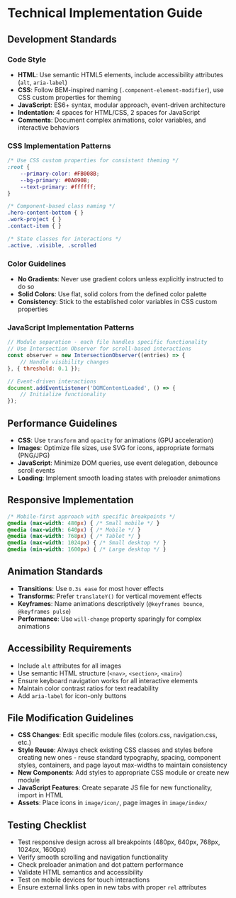 # Technical Implementation Guide

## Development Standards

### Code Style
- **HTML**: Use semantic HTML5 elements, include accessibility attributes (`alt`, `aria-label`)
- **CSS**: Follow BEM-inspired naming (`.component-element-modifier`), use CSS custom properties for theming
- **JavaScript**: ES6+ syntax, modular approach, event-driven architecture
- **Indentation**: 4 spaces for HTML/CSS, 2 spaces for JavaScript
- **Comments**: Document complex animations, color variables, and interactive behaviors

### CSS Implementation Patterns
```css
/* Use CSS custom properties for consistent theming */
:root {
    --primary-color: #FB008B;
    --bg-primary: #0A090B;
    --text-primary: #ffffff;
}

/* Component-based class naming */
.hero-content-bottom { }
.work-project { }
.contact-item { }

/* State classes for interactions */
.active, .visible, .scrolled
```

### Color Guidelines
- **No Gradients**: Never use gradient colors unless explicitly instructed to do so
- **Solid Colors**: Use flat, solid colors from the defined color palette
- **Consistency**: Stick to the established color variables in CSS custom properties

### JavaScript Implementation Patterns
```javascript
// Module separation - each file handles specific functionality
// Use Intersection Observer for scroll-based interactions
const observer = new IntersectionObserver((entries) => {
    // Handle visibility changes
}, { threshold: 0.1 });

// Event-driven interactions
document.addEventListener('DOMContentLoaded', () => {
    // Initialize functionality
});
```

## Performance Guidelines
- **CSS**: Use `transform` and `opacity` for animations (GPU acceleration)
- **Images**: Optimize file sizes, use SVG for icons, appropriate formats (PNG/JPG)
- **JavaScript**: Minimize DOM queries, use event delegation, debounce scroll events
- **Loading**: Implement smooth loading states with preloader animations

## Responsive Implementation
```css
/* Mobile-first approach with specific breakpoints */
@media (max-width: 480px) { /* Small mobile */ }
@media (max-width: 640px) { /* Mobile */ }
@media (max-width: 768px) { /* Tablet */ }
@media (max-width: 1024px) { /* Small desktop */ }
@media (min-width: 1600px) { /* Large desktop */ }
```

## Animation Standards
- **Transitions**: Use `0.3s ease` for most hover effects
- **Transforms**: Prefer `translateY()` for vertical movement effects
- **Keyframes**: Name animations descriptively (`@keyframes bounce`, `@keyframes pulse`)
- **Performance**: Use `will-change` property sparingly for complex animations

## Accessibility Requirements
- Include `alt` attributes for all images
- Use semantic HTML structure (`<nav>`, `<section>`, `<main>`)
- Ensure keyboard navigation works for all interactive elements
- Maintain color contrast ratios for text readability
- Add `aria-label` for icon-only buttons

## File Modification Guidelines
- **CSS Changes**: Edit specific module files (colors.css, navigation.css, etc.)
- **Style Reuse**: Always check existing CSS classes and styles before creating new ones - reuse standard typography, spacing, component styles, containers, and page layout max-widths to maintain consistency
- **New Components**: Add styles to appropriate CSS module or create new module
- **JavaScript Features**: Create separate JS file for new functionality, import in HTML
- **Assets**: Place icons in `image/icon/`, page images in `image/index/`

## Testing Checklist
- Test responsive design across all breakpoints (480px, 640px, 768px, 1024px, 1600px)
- Verify smooth scrolling and navigation functionality
- Check preloader animation and dot pattern performance
- Validate HTML semantics and accessibility
- Test on mobile devices for touch interactions
- Ensure external links open in new tabs with proper `rel` attributes
